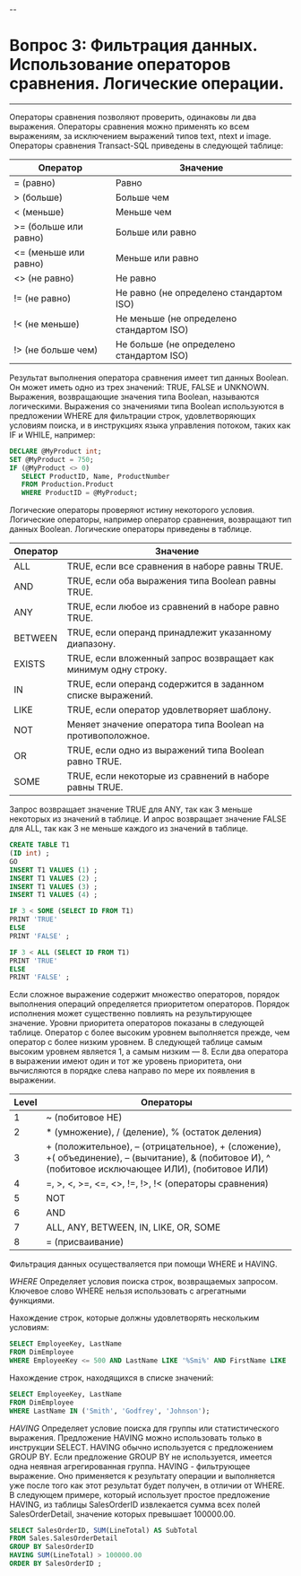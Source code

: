 --

# Вопрос 3: Фильтрация данных. Использование операторов сравнения. Логические операции.

---
Операторы сравнения позволяют проверить, одинаковы ли два выражения. Операторы сравнения можно применять ко всем выражениям, за исключением выражений типов text, ntext и image. Операторы сравнения Transact-SQL приведены в следующей таблице:

Оператор | Значение
---|---
= (равно) |	Равно
> (больше) |	Больше чем
< (меньше) |	Меньше чем
>= (больше или равно) |	Больше или равно
<= (меньше или равно) |	Меньше или равно
<> (не равно) |	Не равно
!= (не равно) |	Не равно (не определено стандартом ISO)
!< (не меньше) |	Не меньше (не определено стандартом ISO)
!> (не больше чем) |	Не больше (не определено стандартом ISO)

Результат выполнения оператора сравнения имеет тип данных Boolean. Он может иметь одно из трех значений: TRUE, FALSE и UNKNOWN. Выражения, возвращающие значения типа Boolean, называются логическими. Выражения со значениями типа Boolean используются в предложении WHERE для фильтрации строк, удовлетворяющих условиям поиска, и в инструкциях языка управления потоком, таких как IF и WHILE, например:

```sql
DECLARE @MyProduct int;  
SET @MyProduct = 750;  
IF (@MyProduct <> 0)  
   SELECT ProductID, Name, ProductNumber  
   FROM Production.Product  
   WHERE ProductID = @MyProduct;
```

Логические операторы проверяют истину некоторого условия. Логические операторы, например оператор сравнения, возвращают тип данных Boolean. Логические операторы приведены в таблице.

Оператор |	Значение
---|---
ALL |	TRUE, если все сравнения в наборе равны TRUE.
AND	| TRUE, если оба выражения типа Boolean равны TRUE.
ANY	| TRUE, если любое из сравнений в наборе равно TRUE.
BETWEEN |	TRUE, если операнд принадлежит указанному диапазону.
EXISTS	| TRUE, если вложенный запрос возвращает как минимум одну строку.
IN	| TRUE, если операнд содержится в заданном списке выражений.
LIKE |	TRUE, если оператор удовлетворяет шаблону.
NOT	| Меняет значение оператора типа Boolean на противоположное.
OR	| TRUE, если одно из выражений типа Boolean равно TRUE.
SOME |	TRUE, если некоторые из сравнений в наборе равны TRUE.

Запрос возвращает значение TRUE для ANY, так как 3 меньше некоторых из значений в таблице. И апрос возвращает значение FALSE для ALL, так как 3 не меньше каждого из значений в таблице.

```sql
CREATE TABLE T1  
(ID int) ;  
GO  
INSERT T1 VALUES (1) ;  
INSERT T1 VALUES (2) ;  
INSERT T1 VALUES (3) ;  
INSERT T1 VALUES (4) ;

IF 3 < SOME (SELECT ID FROM T1)  
PRINT 'TRUE'   
ELSE  
PRINT 'FALSE' ;

IF 3 < ALL (SELECT ID FROM T1)  
PRINT 'TRUE'   
ELSE  
PRINT 'FALSE' ;
```

Если сложное выражение содержит множество операторов, порядок выполнения операций определяется приоритетом операторов. Порядок исполнения может существенно повлиять на результирующее значение.
Уровни приоритета операторов показаны в следующей таблице. Оператор с более высоким уровнем выполняется прежде, чем оператор с более низким уровнем. В следующей таблице самым высоким уровнем является 1, а самым низким — 8. Если два оператора в выражении имеют один и тот же уровень приоритета, они вычисляются в порядке слева направо по мере их появления в выражении.

Level |	Операторы
---|---
1 |	~ (побитовое НЕ)
2 |	* (умножение), / (деление), % (остаток деления)
3 |	+ (положительное), – (отрицательное), + (сложение), +( объединение), – (вычитание), & (побитовое И), ^ (побитовое исключающее ИЛИ), (побитовое ИЛИ)
4 |	=, >, <, >=, <=, <>, !=, !>, !< (операторы сравнения)
5 |	NOT
6 |	AND
7 |	ALL, ANY, BETWEEN, IN, LIKE, OR, SOME
8 |	= (присваивание)

Фильтрация данных осуществаляется при помощи WHERE и HAVING.

_WHERE_
Определяет условия поиска строк, возвращаемых запросом. Ключевое слово WHERE нельзя использовать с агрегатными функциями.

Нахождение строк, которые должны удовлетворять нескольким условиям:
```sql
SELECT EmployeeKey, LastName  
FROM DimEmployee  
WHERE EmployeeKey <= 500 AND LastName LIKE '%Smi%' AND FirstName LIKE '%A%';
```
Нахождение строк, находящихся в списке значений:

```sql
SELECT EmployeeKey, LastName  
FROM DimEmployee  
WHERE LastName IN ('Smith', 'Godfrey', 'Johnson');  
```

_HAVING_
Определяет условие поиска для группы или статистического выражения. Предложение HAVING можно использовать только в инструкции SELECT. HAVING обычно используется с предложением GROUP BY. Если предложение GROUP BY не используется, имеется одна неявная агрегированная группа.
HAVING - фильтрующее выражение. Оно применяется к результату операции и выполняется уже после того как этот результат будет получен, в отличии от WHERE. В следующем примере, который использует простое предложение HAVING, из таблицы SalesOrderID извлекается сумма всех полей SalesOrderDetail, значение которых превышает 100000.00.

```sql
SELECT SalesOrderID, SUM(LineTotal) AS SubTotal  
FROM Sales.SalesOrderDetail  
GROUP BY SalesOrderID  
HAVING SUM(LineTotal) > 100000.00  
ORDER BY SalesOrderID ;  
```
